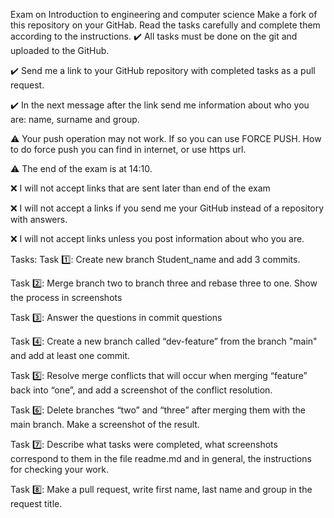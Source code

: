 Exam on Introduction to engineering and computer science
Make a fork of this repository on your GitHab. Read the tasks carefully and complete them according to the instructions.
✔️ All tasks must be done on the git and uploaded to the GitHub.

✔️ Send me a link to your GitHub repository with completed tasks as a pull request.

✔️ In the next message after the link send me information about who you are: name, surname and group.

⚠️ Your push operation may not work. If so you can use FORCE PUSH. How to do force push you can find in internet, or use https url.

⚠️ The end of the exam is at 14:10.

❌ I will not accept links that are sent later than end of the exam

❌ I will not accept a links if you send me your GitHub instead of a repository with answers.

❌ I will not accept links unless you post information about who you are.

Tasks:
Task 1️⃣: Create new branch Student_name and add 3 commits.

Task 2️⃣: Merge branch two to branch three and rebase three to one. Show the process in screenshots

Task 3️⃣: Answer the questions in commit questions

Task 4️⃣: Create a new branch called “dev-feature” from the branch "main" and add at least one commit.

Task 5️⃣: Resolve merge conflicts that will occur when merging “feature” back into “one”, and add a screenshot of the conflict resolution.

Task 6️⃣: Delete branches “two” and “three” after merging them with the main branch. Make a screenshot of the result.

Task 7️⃣: Describe what tasks were completed, what screenshots correspond to them in the file readme.md and in general, the instructions for checking your work.

Task 8️⃣: Make a pull request, write first name, last name and group in the request title.
 



